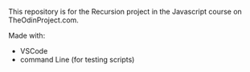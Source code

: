 This repository is for the Recursion project in the Javascript course on TheOdinProject.com.

Made with:

- VSCode
- command Line (for testing scripts)
